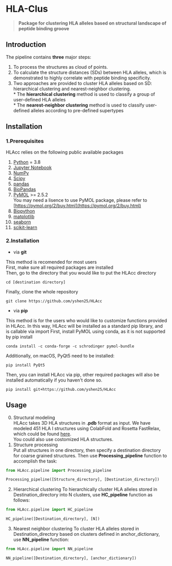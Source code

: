 # HLA-Clus
> **Package for clustering HLA alleles based on structural landscape of peptide binding groove**

## Introduction
The pipeline contains **three** major steps:  
  1. To process the structures as cloud of points.  
  2. To calculate the structure distances (SDs) between HLA alleles, which is demonstrated to highly correlate with peptide binding specificity.  
  3. Two approaches are provided to cluster HLA alleles based on SD: hierarchical clustering and nearest-neighbor clustering.  
    * The **hierarchical clustering** method is used to classify a group of user-defined HLA alleles  
    * The **nearest-neighbor clustering** method is used to classify user-defined alleles according to pre-defined supertypes  

## Installation
### 1.Prerequisites
HLAcc relies on the following public available packages
 1. [Python](https://www.python.org/) = 3.8
 2. [Jupyter Notebook](https://jupyter.org/)
 3. [NumPy](https://numpy.org/)
 4. [Scipy](https://scipy.org/)
 5. [pandas](https://pandas.pydata.org/)
 6. [BioPandas](http://rasbt.github.io/biopandas/)
 7. [PyMOL](https://pymol.org) >= 2.5.2  
 You may need a lisence to use PyMOL package, please refer to [https://pymol.org/2/buy.html](https://pymol.org/2/buy.html)  
 8. [Biopython](https://biopython.org/)
 9. [matplotlib](https://matplotlib.org/)
 10. [seaborn](https://seaborn.pydata.org/)
 11. [scikit-learn](https://scikit-learn.org/)

### 2.Installation
 * via **git**
 
 This method is recomended for most users\
 First, make sure all required packages are installed\
 Then, go to the directory that you would like to put the HLAcc directory
 ```shell
 cd [destination directory]
 ```
 Finally, clone the whole repository
 ```shell
 git clone https://github.com/yshen25/HLAcc
 ```
 * via **pip**
 
 This method is for the users who would like to customize functions provided in HLAcc. In this way, HLAcc will be installed as a standard pip library, and is callable via import
 First, install PyMOL using conda, as it is not supported by pip install
 ```shell
 conda install -c conda-forge -c schrodinger pymol-bundle
 ```
 Additionally, on macOS, PyQt5 need to be installed:

 ```shell
 pip install PyQt5
 ```
 Then, you can install HLAcc via pip, other required packages will also be installed automatically if you haven't done so.
 ```shell
 pip install git+https://github.com/yshen25/HLAcc
 ```
 
## Usage
 0. Structural modeling  
 HLAcc takes 3D HLA structures in **.pdb** format as input. We have modeled 451 HLA I structures using ColabFold and Rosetta FastRelax, which could be found [here](https://github.com/yshen25/HLA_clustering/tree/main/HLA1_models/ALIGN).  
 You could also use costomized HLA structures.  
 1. Structure processing  
 Put all structures in one directory, then specify a destination directory for coarse grained structures. Then use **Processing_pipeline** function to accomplish the task:  
 ```python
 from HLAcc.pipeline import Processing_pipeline
 
 Processing_pipeline([Structure_directory], [Destination_directory])
 ```
 2. Hierarchical clustering
 To hierarchically cluster HLA alleles stored in Destination_directory into N clusters, use **HC_pipeline** function as follows:  
 ```python
 from HLAcc.pipeline import HC_pipeline
 
 HC_pipeline([Destination_directory], [N])
 ```
 3. Nearest neighbor clustering
 To cluster HLA alleles stored in Destination_directory based on clusters defined in anchor_dictionary, use **NN_pipeline** function:
 ```python
 from HLAcc.pipeline import NN_pipeline
 
 NN_pipeline([Destination_directory], [anchor_dictionary])
 ```
